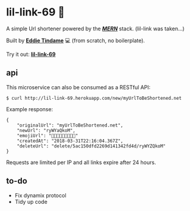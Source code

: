 # lil-link-69 🔮
A simple Url shortener powered by the ***[MERN](http://mern.oi/)*** stack. (lil-link was taken...)

Built by **[Eddie Tindame](http://eddietindame.github.io/)** 💻 (from scratch, no boilerplate).

Try it out: **[lil-link-69](https://lil-link-69.herokuapp.com/)**

## **api**
This microservice can also be consumed as a RESTful API:
```
$ curl http://lil-link-69.herokuapp.com/new/myUrlToBeShortened.net
```
Example response:
```
{
    "originalUrl": "myUrlToBeShortened.net",
    "newUrl": "ryWYaQkoM",
    "emojiUrl": "🎩🌵🚗🔫💩🍆💅💁🔥"
    "createdAt": "2018-03-31T22:16:04.367Z",
    "deleteUrl": "delete/5ac150dfd2269d141342fd4d/ryWYZQkoM"
}
```
Requests are limited per IP and all links expire after 24 hours.

## **to-do**
- Fix dynamix protocol
- Tidy up code

